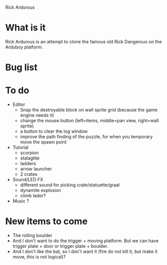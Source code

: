 Rick Ardurous

# What is it

Rick Ardurous is an attempt to clone the famous old Rick Dangerous on the Arduboy platform.

# Bug list

# To do
- Editor
	- Snap the destroyable block on wall sprite grid (because the game engine needs it)
	- change the mouse button (left=items, middle=pan view, right=wall sprite)
	- a button to clear the log window
	- improve the path finding of the puzzle, for when you temporary move the spawn point
- Tutorial
	- scorpion
	- stalagtite
	- ladders
	- arrow launcher
	- 2 crates
- Sound/LED FX
	- different sound for picking crate/statuette/graal
	- dynamite explosion
	- climb lader?
- Music ?

# New items to come
- The rolling boulder
- And I don't want to do the trigger + moving platform. But we can have trigger plate + door or trigger plate + boulder.
- And I don't like the bat, so I don't want it (fire do not kill it, but make it move, this is not logical)?

